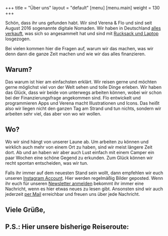 +++
title = "Über uns"
layout = "default"
[menu]
    [menu.main]
        weight = 130
+++

Schön, dass ihr uns gefunden habt. Wir sind Verena &amp; Flo und sind seit August 2016 sogenannte digitale Nomaden. Wir haben in Deutschland [alles verkauft](https://www.immerguteswetter.de/warum-wir-alles-verkauft-haben/), was sich so angesammelt hat und sind mit [Rucksack und Laptop](https://www.immerguteswetter.de/unsere-packliste/) losgezogen.

Bei vielen kommen hier die Fragen auf, warum wir das machen, was wir denn dann die ganze Zeit machen und wie wir das alles finanzieren.

<!-- <img class="alignnone size-large wp-image-104" src="https://www.immerguteswetter.de/wp-content/uploads/2016/07/Neuseeland_22-700x525.jpg" alt="Neuseeland_22" width="700" height="525" /> -->

<h2>Warum?</h2>
Das warum ist hier am einfachsten erklärt. Wir reisen gerne und möchten gerne möglichst viel von der Welt sehen und tolle Dinge erleben. Wir haben das Glück, dass wir beide von unterwegs arbeiten können, wobei wir schon bei der Finanzierungsfrage angekommen sind. Flo entwickelt und programmieren Apps und Verena macht Illustrationen und Icons. Das heißt also wir liegen nicht den ganzen Tag am Strand und tun nichts, sondern wir arbeiten sehr viel, das aber von wo wir wollen.

<!-- <img class="alignnone size-large wp-image-105" src="https://www.immerguteswetter.de/wp-content/uploads/2016/07/Neuseeland_27-700x525.jpg" alt="Neuseeland_27" width="700" height="525" /> -->

<h2>Wo?</h2>
Wo wir sind hängt von unserer Laune ab. Um arbeiten zu können und wirklich auch mehr von einem Ort zu haben, sind wir meist längere Zeit dort. Ab und an haben wir aber auch Lust einfach mit einem Camper ein paar Wochen eine schöne Gegend zu erkunden. Zum Glück können wir recht spontan entscheiden, was wir tun.

Falls ihr immer auf dem neuesten Stand sein wollt, dann empfehlen wir euch unseren [Instagram Account](https://www.instagram.com/immerguteswetter/). Hier werden regelmäßig Bilder geposted. Wenn ihr euch für unseren [Newsletter anmelden](https://www.immerguteswetter.de/newsletter/) bekommt ihr immer eine Nachricht, wenn es hier etwas neues zu lesen gibt. Ansonsten sind wir auch jederzeit [per Mail](mailto:hi@immerguteswetter.de) erreichbar und freuen uns über jede Nachricht.
<h2>Viele Grüße,</h2>
<!-- <img class="alignnone size-full wp-image-166" src="https://www.immerguteswetter.de/wp-content/uploads/2016/08/Verena-Flo-1.png" alt="Verena &amp; Flo" width="267" height="84" /> -->
<h2>P.S.: Hier unsere bisherige Reiseroute:</h2>
<!-- [nwm_map id="1"] -->
